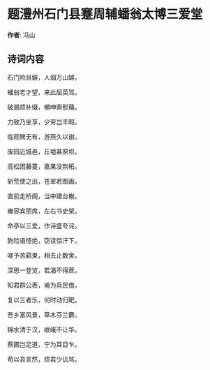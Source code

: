 # 题澧州石门县蹇周辅蟠翁太博三爱堂

**作者**: 冯山

## 诗词内容

石门险且僻，人烟万山罅。

蟠翁老才望，来此屈英驾。

破漏烦补缀，嚬呻索慰藉。

力致乃坐享，少劳岂丰暇。

临观閴无有，游燕久以谢。

废园近城邑，丘墟甚原坝。

高松困藤蔓，嘉果没荆柘。

斩荒使之出，苍翠若图画。

直前走桥阁，当中建台榭。

雍容宾朋席，左右书史架。

命亭以三爱，作诗盛夸诧。

韵险语怪绝，窃读惊汗下。

嗟予苦羁束，相去止数舍。

深思一登览，若渴不得蔗。

知君群公表，甫为兵民借。

复以三者乐，何时动归靶。

吾乡富风景，草木芬兰麝。

锦水清于汉，岷峨不让华。

蔡圃岂足道，宁为耳目乍。

苟以吾言然，烦君少讥骂。

